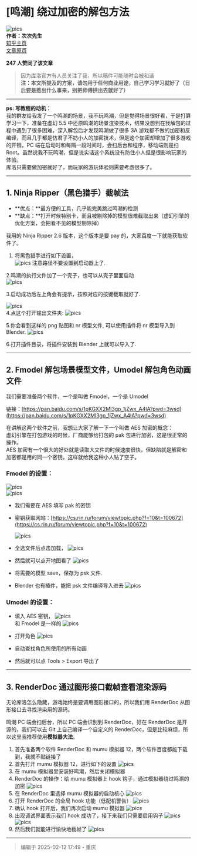 # [鸣潮] 绕过加密的解包方法
![pics](assets/pic_1.jpg)  
**作者：次次先生**  
[知乎主页](https://www.zhihu.com/people/xi-cha-cha-47)  
[文章原页](https://zhuanlan.zhihu.com/p/20287536817)  

**247 人赞同了该文章**

> 因为库洛官方有人员关注了我，所以稿件可能随时会被和谐  
> **注：本文所提及的方案，请勿用于任何商业用途，自己学习学习就好了（日后要是惹出什么事来，别把师傅拱出去就好了）**

---

**ps: 写教程的动机：**  
我的群友给我发了一个鸣潮的场景，我不玩鸣潮，但是觉得场景很好看，于是打算学习一下，准备在虚幻 5.5 中还原鸣潮的场景渲染技术，结果没想到在我解包的过程中遇到了很多困难，深入解包后才发现鸣潮做了很多 3A 游戏都不做的加密和反编译，而且几乎都是仿君子不妨小人的加密技术，但是这个加密却增加了很多游戏的开销，PC 端在启动时和每隔一段时间时，会扫后台和程序，移动端则是扫 Root。虽然说我不玩鸣潮，但是说实话这个系统没有防住小人但是很影响玩家的体验。  
库洛只需要做加密就好了，而玩家的游玩体验则需要考虑很多了。

---

## 1. Ninja Ripper（黑色猎手）截帧法

- **优点：**最方便的工具，几乎能完美跳过鸣潮的检测  
- **缺点：**打开时候特别卡，而且被剔除掉的模型很难截取出来（虚幻引擎的优化方案，会把看不见的模型剔除掉）

我用的 Ninja Ripper 2.6 版本，这个版本是要 pay 的，大家百度一下就能获取软件了。  
  
1. 将黑色猎手进行如下设置，  
   ![pics](assets/pic_2.jpg)
   注意路径不要设置到启动器上了.
   
2.鸣潮的执行文件加了一个壳子，也可以从壳子里面启动  
   ![pics](assets/pic_3.jpg)
   
3.启动成功后左上角会有提示，按照对应的按键截取就好了.
   
   ![pics](assets/pic_4.jpg)  
4.点这个打开输出文件夹:
   ![pics](assets/pic_5.jpg)
   
5.你会看到这样的 png 贴图和 nr 模型文件, 可以使用插件将 nr 模型导入到 Blender.
   ![pics](assets/pic_6.jpg)
   
6.打开插件目录，将插件安装到 Blender 上就可以导入了.

---

## 2. Fmodel 解包场景模型文件，Umodel 解包角色动画文件

我们需要准备两个软件，一个是叫做 Fmodel，一个是 Umodel

链接：[https://pan.baidu.com/s/1pKGXX2Ml3gp_1jZwx_A4lA?pwd=3wsd](https://pan.baidu.com/s/1pKGXX2Ml3gp_1jZwx_A4lA?pwd=3wsd)

在讲解这两个软件之前，我想让大家了解一下一个叫做 AES 加密的概念：  
虚幻引擎在打包游戏的时候，厂商能够给打包的 pak 包进行加密，这是很正常的操作。  
AES 加密有一个很大的好处就是读取大文件的时候速度很快，但缺陷就是解密和加密都是用的同一个密钥，这样就给我这种小人钻了空子。

### Fmodel 的设置：
![pics](assets/pic_7.jpg)  
![pics](assets/pic_8.jpg)  
- 我们需要在 AES 填写 pak 的密钥  
- 密钥获取网站：[https://cs.rin.ru/forum/viewtopic.php?f=10&t=100672](https://cs.rin.ru/forum/viewtopic.php?f=10&t=100672)

  ![pics](assets/pic_9.jpg)  
- 全选文件后点击加载，
  ![pics](assets/pic_10.jpg)
  
- 然后就可以点开地图看了
  ![pics](assets/pic_11.jpg)  
- 将需要的模型 save，保存为 psk 文件.
  
- Blender 也有插件，能把 psk 文件编译导入进去
  ![pics](assets/pic_12.jpg)
  
### Umodel 的设置：

- 填入 AES 密钥，
  ![pics](assets/pic_13.jpg)  
  和 Fmodel 是一样的
  ![pics](assets/pic_14.jpg)  
- 打开角色
  ![pics](assets/pic_15.jpg)
- 自动查找角色所使用的所有动画
   
- 然后就可以点 Tools > Export 导出了

---

## 3. RenderDoc 通过图形接口截帧查看渲染源码

无论库洛怎么隐藏，游戏始终是要调用图形接口的，所以我们用 RenderDoc 从图形接口去寻找渲染用的源码。

鸣潮 PC 端会扫后台，所以 PC 端会识别到 RenderDoc，好在 RenderDoc 是开源的，我们可以去 Git 上自己编译一个自定义的 RenderDoc，但是比较麻烦，所以这里我推荐使用**模拟器大法**。

1. 首先准备两个软件 RenderDoc 和 mumu 模拟器 12，两个软件百度都能下载到，我就不贴链接了  
2. 首先打开 mumu 模拟器 12，进行如下的设置
   ![pics](assets/pic_16.jpg)    
3. 在 mumu 模拟器里安装好鸣潮，然后关闭模拟器  
4. RenderDoc 的操作：给 mumu 模拟器上 hook 钩子，通过模拟器绕过鸣潮的加密
   ![pics](assets/pic_17.jpg)  
5. 在 RenderDoc 里选择 mumu 模拟器的启动核心
   ![pics](assets/pic_18.jpg)  
6. 打开 RenderDoc 的全局 hook 功能（低配机警告）
   ![pics](assets/pic_19.jpg)  
7. 确认 hook 打开后，我们再次启动 mumu 模拟器
    ![pics](assets/pic_20.jpg)  
8. 出现调试界面表示我们 hook 成功了，接下来我们只需要启用钩子
    ![pics](assets/pic_21.jpg)
    ![pics](assets/pic_22.jpg)  
9. 然后我们就能进行愉快地截帧了
    ![pics](assets/pic_23.jpg)  

---

> 编辑于 2025-02-12 17:49・重庆
